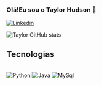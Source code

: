 ### Olá!Eu sou o Taylor Hudson 👋
[![Linkedin](https://img.shields.io/badge/LinkedIn-0077B5?style=for-the-badge&logo=linkedin&logoColor=white)](https://www.linkedin.com/in/taylor-hudson-208181232/)


![Taylor GitHub stats](https://github-readme-stats.vercel.app/api?username=TaylorHudson&show_icons=true&theme=tokyonight)

## Tecnologias
<div style="display:inline_block"><br/>
    <img align:"center" alt="Python" src="https://img.shields.io/badge/Python-3776AB?style=for-the-badge&logo=python&logoColor=white"/>
    <img align:"center" alt="Java" src="https://img.shields.io/badge/Java-ED8B00?style=for-the-badge&logo=java&logoColor=white"/>
    <img align:"center" alt="MySql" src="https://img.shields.io/badge/MySQL-005C84?style=for-the-badge&logo=mysql&logoColor=white"/>
</div> 
